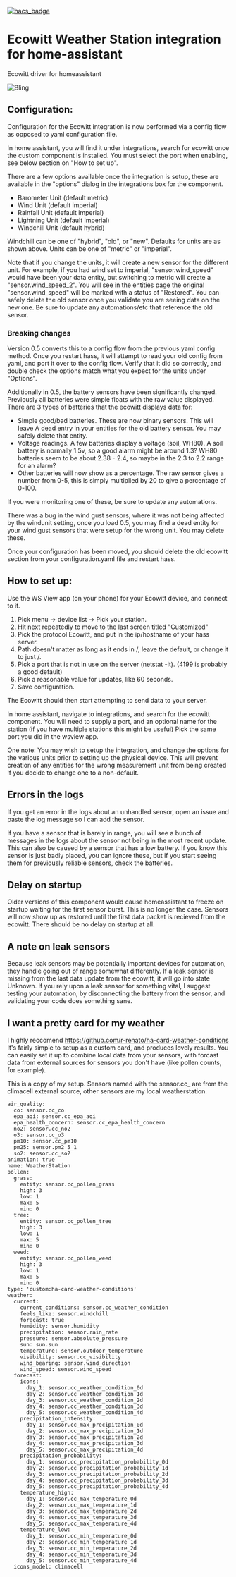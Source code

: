 [![hacs_badge](https://img.shields.io/badge/HACS-Default-orange.svg)](https://github.com/custom-components/hacs)

# Ecowitt Weather Station integration for home-assistant
Ecowitt driver for homeassistant

![Bling](https://raw.githubusercontent.com/garbled1/homeassistant_ecowitt/master/md.images/overview.png)

## Configuration:

Configuration for the Ecowitt integration is now performed via a config flow
as opposed to yaml configuration file.

In home assistant, you will find it under integrations, search for ecowitt once
the custom component is installed.
You must select the port when enabling, see below section on "How to set up".

There are a few options available once the integration is setup, these are
available in the "options" dialog in the integrations box for the component.

* Barometer Unit (default metric)
* Wind Unit (default imperial)
* Rainfall Unit (default imperial)
* Lightning Unit (default imperial)
* Windchill Unit (default hybrid)

Windchill can be one of "hybrid", "old", or "new".
Defaults for units are as shown above.
Units can be one of "metric" or "imperial".

Note that if you change the units, it will create a new sensor for the
different unit.
For example, if you had wind set to imperial, "sensor.wind_speed" 
would have been your data entity, but switching to metric will create a
"sensor.wind_speed_2".
You will see in the entities page the original "sensor.wind_speed" will be
marked with a status of "Restored".
You can safely delete the old sensor once you validate you are seeing data
on the new one.
Be sure to update any automations/etc that reference the old sensor.


### Breaking changes

Version 0.5 converts this to a config flow from the previous yaml config method.
Once you restart hass, it will attempt to read your old config from yaml, and
port it over to the config flow.
Verify that it did so correctly, and double check the options match what you
expect for the units under "Options".

Additionally in 0.5, the battery sensors have been significantly changed.
Previously all batteries were simple floats with the raw value displayed.
There are 3 types of batteries that the ecowitt displays data for:

* Simple good/bad batteries.  These are now binary sensors.  This will leave
  A dead entry in your entities for the old battery sensor.  You may safely
  delete that entity.
* Voltage readings.  A few batteries display a voltage (soil, WH80).
  A soil battery is normally 1.5v, so a good alarm might be around 1.3?
  WH80 batteries seem to be about 2.38 - 2.4, so maybe in the 2.3 to 2.2 range
  for an alarm?
* Other batteries will now show as a percentage.
  The raw sensor gives a number from 0-5, this is simply multiplied by 20
  to give a percentage of 0-100.

If you were monitoring one of these, be sure to update any automations.

There was a bug in the wind gust sensors, where it was not being affected by
the windunit setting, once you load 0.5, you may find a dead entity for your
wind gust sensors that were setup for the wrong unit.
You may delete these.

Once your configuration has been moved, you should delete the old ecowitt
section from your configuration.yaml file and restart hass.


## How to set up:

Use the WS View app (on your phone) for your Ecowitt device, and connect to it.

1. Pick menu -> device list -> Pick your station.
1. Hit next repeatedly to move to the last screen titled "Customized"
1. Pick the protocol Ecowitt, and put in the ip/hostname of your hass server.
1. Path doesn't matter as long as it ends in /, leave the default, or change it to
	just /.
1. Pick a port that is not in use on the server (netstat -lt). 
   (4199 is probably a good default)
1. Pick a reasonable value for updates, like 60 seconds.
1. Save configuration.

The Ecowitt should then start attempting to send data to your server.

In home assistant, navigate to integrations, and search for the ecowitt component.
You will need to supply a port, and an optional name for the station (if you have
multiple stations this might be useful)
Pick the same port you did in the wsview app.

One note:  You may wish to setup the integration, and change the options for
the various units prior to setting up the physical device.
This will prevent creation of any entities for the wrong measurement unit from
being created if you decide to change one to a non-default.

## Errors in the logs

If you get an error in the logs about an unhandled sensor, open an issue and
paste the log message so I can add the sensor.

If you have a sensor that is barely in range, you will see a bunch of messages
in the logs about the sensor not being in the most recent update.
This can also be caused by a sensor that has a low battery.
If you know this sensor is just badly placed, you can ignore these, but if you
start seeing them for previously reliable sensors, check the batteries.


## Delay on startup

Older versions of this component would cause homeassistant to freeze on startup
waiting for the first sensor burst.
This is no longer the case.
Sensors will now show up as restored until the first data packet is recieved
from the ecowitt.
There should be no delay on startup at all.


## A note on leak sensors

Because leak sensors may be potentially important devices for automation,
they handle going out of range somewhat differently.
If a leak sensor is missing from the last data update from the ecowitt, it
will go into state Unknown.
If you rely upon a leak sensor for something vital, I suggest testing your
automation, by disconnecting the battery from the sensor, and validating
your code does something sane.


## I want a pretty card for my weather

I highly reccomend https://github.com/r-renato/ha-card-weather-conditions
It's fairly simple to setup as a custom card, and produces lovely results.
You can easily set it up to combine local data from your sensors, with
forcast data from external sources for sensors you don't have
(like pollen counts, for example).

This is a copy of my setup.
Sensors named with the sensor.cc_ are from the climacell external source,
other sensors are my local weatherstation.

```
air_quality:
  co: sensor.cc_co
  epa_aqi: sensor.cc_epa_aqi
  epa_health_concern: sensor.cc_epa_health_concern
  no2: sensor.cc_no2
  o3: sensor.cc_o3
  pm10: sensor.cc_pm10
  pm25: sensor.pm2_5_1
  so2: sensor.cc_so2
animation: true
name: WeatherStation
pollen:
  grass:
    entity: sensor.cc_pollen_grass
    high: 3
    low: 1
    max: 5
    min: 0
  tree:
    entity: sensor.cc_pollen_tree
    high: 3
    low: 1
    max: 5
    min: 0
  weed:
    entity: sensor.cc_pollen_weed
    high: 3
    low: 1
    max: 5
    min: 0
type: 'custom:ha-card-weather-conditions'
weather:
  current:
    current_conditions: sensor.cc_weather_condition
    feels_like: sensor.windchill
    forecast: true
    humidity: sensor.humidity
    precipitation: sensor.rain_rate
    pressure: sensor.absolute_pressure
    sun: sun.sun
    temperature: sensor.outdoor_temperature
    visibility: sensor.cc_visibility
    wind_bearing: sensor.wind_direction
    wind_speed: sensor.wind_speed
  forecast:
    icons:
      day_1: sensor.cc_weather_condition_0d
      day_2: sensor.cc_weather_condition_1d
      day_3: sensor.cc_weather_condition_2d
      day_4: sensor.cc_weather_condition_3d
      day_5: sensor.cc_weather_condition_4d
    precipitation_intensity:
      day_1: sensor.cc_max_precipitation_0d
      day_2: sensor.cc_max_precipitation_1d
      day_3: sensor.cc_max_precipitation_2d
      day_4: sensor.cc_max_precipitation_3d
      day_5: sensor.cc_max_precipitation_4d
    precipitation_probability:
      day_1: sensor.cc_precipitation_probability_0d
      day_2: sensor.cc_precipitation_probability_1d
      day_3: sensor.cc_precipitation_probability_2d
      day_4: sensor.cc_precipitation_probability_3d
      day_5: sensor.cc_precipitation_probability_4d
    temperature_high:
      day_1: sensor.cc_max_temperature_0d
      day_2: sensor.cc_max_temperature_1d
      day_3: sensor.cc_max_temperature_2d
      day_4: sensor.cc_max_temperature_3d
      day_5: sensor.cc_max_temperature_4d
    temperature_low:
      day_1: sensor.cc_min_temperature_0d
      day_2: sensor.cc_min_temperature_1d
      day_3: sensor.cc_min_temperature_2d
      day_4: sensor.cc_min_temperature_3d
      day_5: sensor.cc_min_temperature_4d
  icons_model: climacell
```
